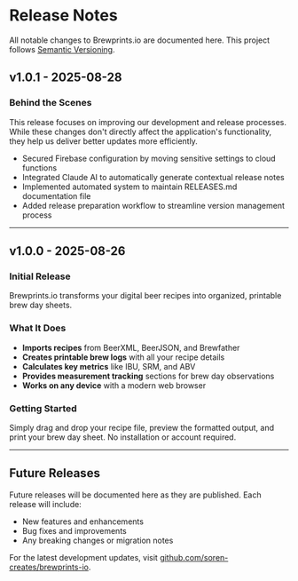 # Release Notes

All notable changes to Brewprints.io are documented here. This project follows [Semantic Versioning](https://semver.org/).

## v1.0.1 - 2025-08-28

### Behind the Scenes

This release focuses on improving our development and release processes. While these changes don't directly affect the application's functionality, they help us deliver better updates more efficiently.

- Secured Firebase configuration by moving sensitive settings to cloud functions
- Integrated Claude AI to automatically generate contextual release notes
- Implemented automated system to maintain RELEASES.md documentation file
- Added release preparation workflow to streamline version management process

---

## v1.0.0 - 2025-08-26

### Initial Release

Brewprints.io transforms your digital beer recipes into organized, printable brew day sheets.

### What It Does

- **Imports recipes** from BeerXML, BeerJSON, and Brewfather
- **Creates printable brew logs** with all your recipe details
- **Calculates key metrics** like IBU, SRM, and ABV
- **Provides measurement tracking** sections for brew day observations
- **Works on any device** with a modern web browser

### Getting Started

Simply drag and drop your recipe file, preview the formatted output, and print your brew day sheet. No installation or account required.

---

## Future Releases

Future releases will be documented here as they are published. Each release will include:
- New features and enhancements
- Bug fixes and improvements
- Any breaking changes or migration notes

For the latest development updates, visit [github.com/soren-creates/brewprints-io](https://github.com/soren-creates/brewprints-io).